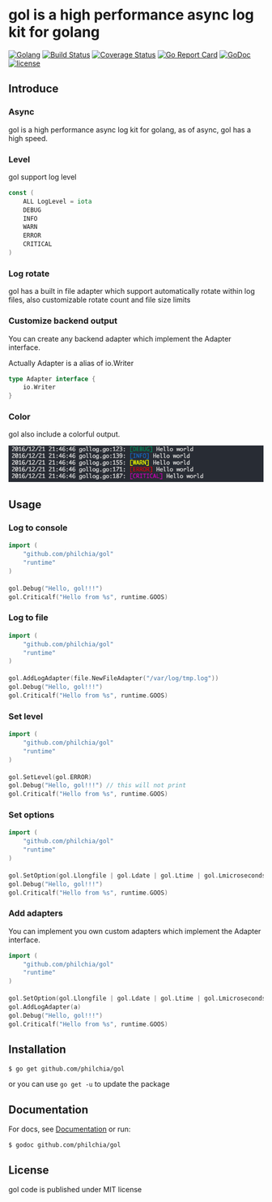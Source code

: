 # gol is a high performance async log kit for golang

[![Golang](https://img.shields.io/badge/Language-Go-green.svg?style=flat)](https://golang.org)
[![Build Status](https://travis-ci.org/philchia/gol.svg?branch=master)](https://travis-ci.org/philchia/gol)
[![Coverage Status](https://coveralls.io/repos/github/philchia/gol/badge.svg?branch=master)](https://coveralls.io/github/philchia/gol?branch=master)
[![Go Report Card](https://goreportcard.com/badge/github.com/philchia/gol)](https://goreportcard.com/report/github.com/philchia/gol)
[![GoDoc](https://godoc.org/github.com/philchia/gol?status.svg)](https://godoc.org/github.com/philchia/gol)
[![license](https://img.shields.io/github/license/mashape/apistatus.svg)](https://opensource.org/licenses/MIT)

## Introduce

### Async

gol is a high performance async log kit for golang, as of async, gol has a high speed.

### Level

gol support log level

```go
const (
    ALL LogLevel = iota
    DEBUG
    INFO
    WARN
    ERROR
    CRITICAL
)
```

### Log rotate

gol has a built in file adapter which support automatically rotate within log files, also customizable rotate count and file size limits

### Customize backend output

You can create any backend adapter which implement the Adapter interface.

Actually Adapter is a alias of io.Writer

```go
type Adapter interface {
    io.Writer
}
```

### Color

gol also include a colorful output.

![Colorful output](./assets/screen.png)


## Usage

### Log to console

```go
import (
    "github.com/philchia/gol"
    "runtime"
)

gol.Debug("Hello, gol!!!")
gol.Criticalf("Hello from %s", runtime.GOOS)

```

### Log to file

```go
import (
    "github.com/philchia/gol"
    "runtime"
)

gol.AddLogAdapter(file.NewFileAdapter("/var/log/tmp.log"))
gol.Debug("Hello, gol!!!")
gol.Criticalf("Hello from %s", runtime.GOOS)

```

### Set level

```go
import (
    "github.com/philchia/gol"
    "runtime"
)

gol.SetLevel(gol.ERROR)
gol.Debug("Hello, gol!!!") // this will not print
gol.Criticalf("Hello from %s", runtime.GOOS)

```

### Set options

```go
import (
    "github.com/philchia/gol"
    "runtime"
)

gol.SetOption(gol.Llongfile | gol.Ldate | gol.Ltime | gol.Lmicroseconds)
gol.Debug("Hello, gol!!!")
gol.Criticalf("Hello from %s", runtime.GOOS)

```

### Add adapters

You can implement you own custom adapters which implement the Adapter interface.

```go
import (
    "github.com/philchia/gol"
    "runtime"
)

gol.SetOption(gol.Llongfile | gol.Ldate | gol.Ltime | gol.Lmicroseconds)
gol.AddLogAdapter(a)
gol.Debug("Hello, gol!!!")
gol.Criticalf("Hello from %s", runtime.GOOS)
```

## Installation

    $ go get github.com/philchia/gol

or you can use `go get -u` to update the package

## Documentation

For docs, see [Documentation](http://godoc.org/github.com/philchia/gol "GoDoc")  or run:

    $ godoc github.com/philchia/gol

## License

gol code is published under MIT license